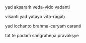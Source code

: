 yad akṣaraṁ veda-vido vadanti

viśanti yad yatayo vīta-rāgāḥ

yad icchanto brahma-caryaṁ caranti

tat te padaṁ saṅgraheṇa pravakṣye